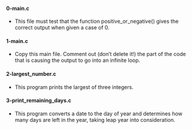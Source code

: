 #### 0-main.c
* This file must test that the function positive_or_negative() gives the correct output when given a case of 0.

#### 1-main.c
* Copy this main file. Comment out (don’t delete it!) the part of the code that is causing the output to go into an infinite loop.

#### 2-largest_number.c
* This program prints the largest of three integers.

#### 3-print_remaining_days.c
* This program converts a date to the day of year and determines how many days are left in the year, taking leap year into consideration.
